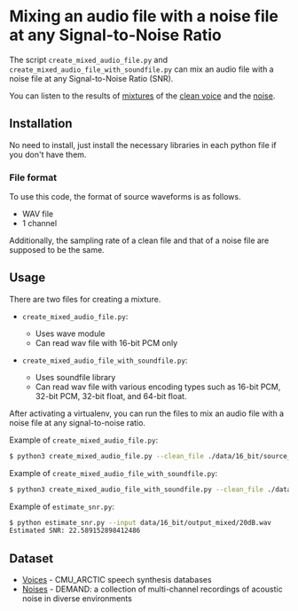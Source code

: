 # Mixing an audio file with a noise file at any Signal-to-Noise Ratio
The script `create_mixed_audio_file.py` and `create_mixed_audio_file_with_soundfile.py` can mix an audio file with a noise file at any Signal-to-Noise Ratio (SNR). 

You can listen to the results of [mixtures](/data/16_bit/output_mixed) of the [clean voice](data/16_bit/source_clean) and the [noise](data/16_bit/source_noise).

## Installation
No need to install, just install the necessary libraries in each python file if you don't have them.

### File format
To use this code, the format of source waveforms is as follows.

- WAV file
- 1 channel

Additionally, the sampling rate of a clean file and that of a noise file are supposed to be the same.

## Usage
There are two files for creating a mixture.

- `create_mixed_audio_file.py`:
  - Uses wave module
  - Can read wav file with 16-bit PCM only

- `create_mixed_audio_file_with_soundfile.py`:
  - Uses soundfile library
  - Can read wav file with various encoding types such as 16-bit PCM, 32-bit PCM, 32-bit float, and 64-bit float. 

After activating a virtualenv, you can run the files to mix an audio file with a noise file at any signal-to-noise ratio.

Example of `create_mixed_audio_file.py`: 

```bash
$ python3 create_mixed_audio_file.py --clean_file ./data/16_bit/source_clean/arctic_a0001.wav --noise_file ./data/16_bit/source_noise/ch01.wav --snr 20 --output_mixed_file ./data/16_bit/output_mixed/20dB.wav
```

Example of `create_mixed_audio_file_with_soundfile.py`:

```bash
$ python3 create_mixed_audio_file_with_soundfile.py --clean_file ./data/64_bit/source_clean/arctic_a0001_64bit.wav --noise_file ./data/64_bit/source_noise/ch01_64bit.wav --snr 0 --output_mixed_file ./data/64_bit/output_mixed/0dB.wav
```

Example of `estimate_snr.py`:

```bash
$ python estimate_snr.py --input data/16_bit/output_mixed/20dB.wav 
Estimated SNR: 22.589152898412486
```

## Dataset

- [Voices](http://festvox.org/cmu_arctic/) - CMU_ARCTIC speech synthesis databases
- [Noises](https://zenodo.org/record/1227121#.W2wUVNj7TUI) - DEMAND: a collection of multi-channel recordings of acoustic noise in diverse environments
